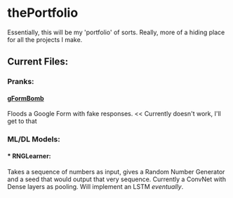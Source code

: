 # thePortfolio

Essentially, this will be my 'portfolio' of sorts. Really, more of a hiding place for all the projects I make.

## Current Files:
### Pranks:
#### [gFormBomb](/Pranks/gFormBomb.py)
  Floods a Google Form with fake responses. << Currently doesn't work, I'll get to that

### ML/DL Models:
#### * RNGLearner:
   Takes a sequence of numbers as input, gives a Random Number Generator and a seed that would output that very sequence. Currently a ConvNet with Dense layers as pooling. Will implement an LSTM *eventually*.
